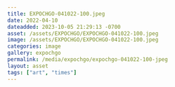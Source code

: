 ```yaml
---
title: EXPOCHGO-041022-100.jpeg
date: 2022-04-10
dateadded: 2023-10-05 21:29:13 -0700
asset: /assets/EXPOCHGO/EXPOCHGO-041022-100.jpeg
image: /assets/EXPOCHGO/EXPOCHGO-041022-100.jpeg
categories: image
gallery: expochgo
permalink: /media/expochgo/expochgo-041022-100-jpeg
layout: asset
tags: ["art", "times"]
--- 
```

